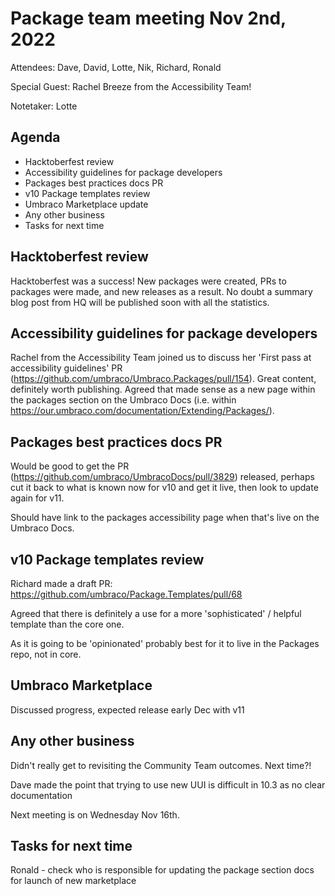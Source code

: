 # Package team meeting Nov 2nd, 2022

Attendees: Dave, David, Lotte, Nik, Richard, Ronald

Special Guest: Rachel Breeze from the Accessibility Team!

Notetaker: Lotte


## Agenda

- Hacktoberfest review
- Accessibility guidelines for package developers
- Packages best practices docs PR
- v10 Package templates review
- Umbraco Marketplace update
- Any other business
- Tasks for next time


## Hacktoberfest review

Hacktoberfest was a success! New packages were created, PRs to packages were made, and new releases as a result. No doubt a summary blog post from HQ will be published soon with all the statistics.


## Accessibility guidelines for package developers

Rachel from the Accessibility Team joined us to discuss her 'First pass at accessibility guidelines' PR (https://github.com/umbraco/Umbraco.Packages/pull/154). Great content, definitely worth publishing. Agreed that made sense as a new page within the packages section on the Umbraco Docs (i.e. within https://our.umbraco.com/documentation/Extending/Packages/).


## Packages best practices docs PR

Would be good to get the PR (https://github.com/umbraco/UmbracoDocs/pull/3829) released, perhaps cut it back to what is known now for v10 and get it live, then look to update again for v11.

Should have link to the packages accessibility page when that's live on the Umbraco Docs.


## v10 Package templates review

Richard made a draft PR: https://github.com/umbraco/Package.Templates/pull/68

Agreed that there is definitely a use for a more 'sophisticated' / helpful template than the core one.

As it is going to be 'opinionated' probably best for it to live in the Packages repo, not in core.


## Umbraco Marketplace

Discussed progress, expected release early Dec with v11


## Any other business

Didn't really get to revisiting the Community Team outcomes. Next time?!

Dave made the point that trying to use new UUI is difficult in 10.3 as no clear documentation

Next meeting is on Wednesday Nov 16th.


## Tasks for next time

Ronald - check who is responsible for updating the package section docs for launch of new marketplace